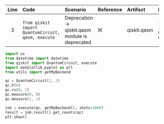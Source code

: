 | Line | Code | Scenario | Reference | Artifact | Refactoring |
| :--: | :--- | :------- | :-------- | :------- | :---------- |
| 3 | `from qiskit import QuantumCircuit, qasm, execute` | Deprecation -> qiskit.qasm module is deprecated | IK | qiskit.qasm | `from qiskit import QuantumCircuit, execute` |

```python
import os
from datetime import datetime
from qiskit import QuantumCircuit, execute
import matplotlib.pyplot as plt
from utils import getMyBackend

qc = QuantumCircuit(2, 2)
qc.h(0)
qc.cx(0, 1)
qc.measure(0, 0)
qc.measure(1, 1)

job = execute(qc, getMyBackend(), shots=1000)
result = job.result().get_counts(qc)
plt.show()
```
